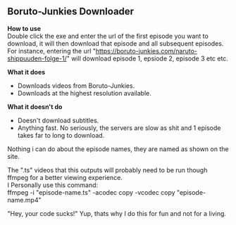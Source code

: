 ## Boruto-Junkies Downloader

**How to use**   
Double click the exe and enter the url of the first episode you want to download, it will then download that episode and all subsequent episodes.   
For instance, entering the url "https://boruto-junkies.com/naruto-shippuuden-folge-1/" will download episode 1, epsiode 2, episode 3 etc etc. 

**What it does**  
- Downloads videos from Boruto-Junkies.   
- Downloads at the highest resolution available.   

**What it doesn't do**  
- Doesn't download subtitles.  
- Anything fast. No seriously, the servers are slow as shit and 1 episode takes far to long to download.   

Nothing i can do about the episode names, they are named as shown on the site.  

The ".ts" videos that this outputs will probably need to be run though ffmpeg for a better viewing experience.  
I Personally use this command:  
	ffmpeg -i "episode-name.ts" -acodec copy -vcodec copy "episode-name.mp4"  

"Hey, your code sucks!" Yup, thats why I do this for fun and not for a living.  